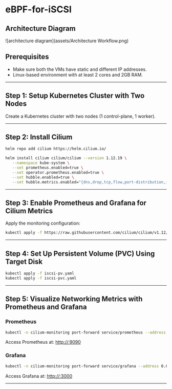 # eBPF-for-iSCSI
## Architecture Diagram
![architecture diagram](assets/Architecture Workflow.png)

## Prerequisites

- Make sure both the VMs have static and different IP addresses.
- Linux-based environment with at least 2 cores and 2GB RAM.

---

## Step 1: Setup Kubernetes Cluster with Two Nodes

Create a Kubernetes cluster with two nodes (1 control-plane, 1 worker).

---

## Step 2: Install Cilium

```bash
helm repo add cilium https://helm.cilium.io/

helm install cilium cilium/cilium --version 1.12.19 \
   --namespace kube-system \
   --set prometheus.enabled=true \
   --set operator.prometheus.enabled=true \
   --set hubble.enabled=true \
   --set hubble.metrics.enabled="{dns,drop,tcp,flow,port-distribution,icmp,http}"
```

---

## Step 3: Enable Prometheus and Grafana for Cilium Metrics

Apply the monitoring configuration:

```bash
kubectl apply -f https://raw.githubusercontent.com/cilium/cilium/v1.12/examples/kubernetes/addons/prometheus/monitoring-example.yaml
```

---

## Step 4: Set Up Persistent Volume (PVC) Using Target Disk

```bash
kubectl apply -f iscsi-pv.yaml
kubectl apply -f iscsi-pvc.yaml
```

---

## Step 5: Visualize Networking Metrics with Prometheus and Grafana

### Prometheus

```bash
kubectl -n cilium-monitoring port-forward service/prometheus --address 0.0.0.0 --address :: 9090:9090
```

Access Prometheus at: [http://<your-ip>:9090](http://<your-ip>:9090)

### Grafana

```bash
kubectl -n cilium-monitoring port-forward service/grafana --address 0.0.0.0 --address :: 3000:3000
```

Access Grafana at: [http://<your-ip>:3000](http://<your-ip>:3000)

---
